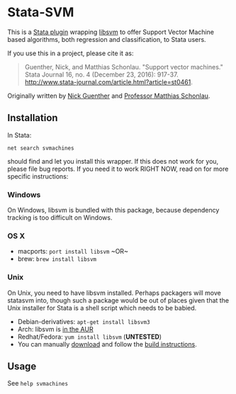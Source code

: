 Stata-SVM
=========

This is a [Stata plugin](http://www.stata.com/plugins) wrapping [libsvm](http://www.csie.ntu.edu.tw/~cjlin/libsvm/)
to offer Support Vector Machine based algorithms, both regression and classification, to Stata users.

If you use this in a project, please cite it as:

> Guenther, Nick, and Matthias Schonlau. "Support vector machines." Stata Journal 16, no. 4 (December 23, 2016): 917-37. http://www.stata-journal.com/article.html?article=st0461. 


Originally written by [Nick Guenther](http://github.com/kousu) and [Professor Matthias Schonlau](http://www.schonlau.net).

Installation
------------

In Stata:
```
net search svmachines
```
should find and let you install this wrapper. If this does not work for you, please file bug reports. If you need it to work RIGHT NOW, read on for more specific instructions:


### Windows

On Windows, libsvm is bundled with this package, because dependency tracking is too difficult on Windows.


### OS X

* macports: `port install libsvm` ~OR~
* brew: `brew install libsvm`


### Unix

On Unix, you need to have libsvm installed. Perhaps packagers will move statasvm into, though such a package would be out of places given that the Unix installer for Stata is a shell script which needs to be babied.

* Debian-derivatives: `apt-get install libsvm3`
* Arch: libsvm is [in the AUR](https://aur.archlinux.org/packages/libsvm/)
* Redhat/Fedora: `yum install libsvm` (**UNTESTED**)
* You can manually [download](http://www.csie.ntu.edu.tw/~cjlin/cgi-bin/libsvm.cgi?+http://www.csie.ntu.edu.tw/~cjlin/libsvm+tar.gz) and follow the [build instructions](https://github.com/cjlin1/libsvm).


Usage
-----

See `help svmachines`
